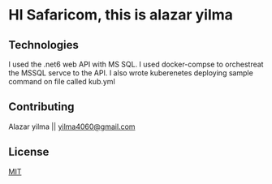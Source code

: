# HI Safaricom, this is alazar yilma


## Technologies

I used the .net6 web API with MS SQL.
I used docker-compse to orchestreat the MSSQL servce to the API.
I also wrote kuberenetes deploying sample command on file called kub.yml


## Contributing
Alazar yilma || yilma4060@gmail.com

## License
[MIT](https://choosealicense.com/licenses/mit/)
